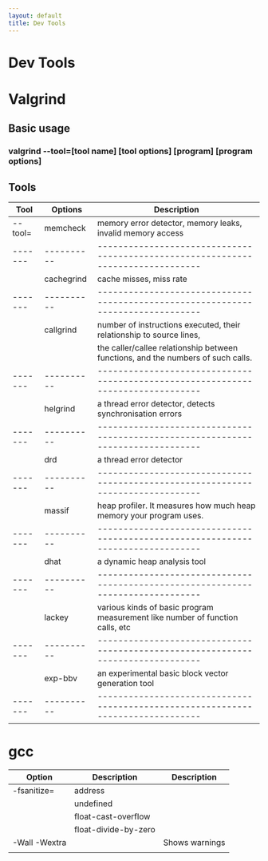 ```yaml
---
layout: default
title: Dev Tools
---
```

# Dev Tools

# Valgrind

## Basic usage

### valgrind \--tool=[tool name] [tool options] [program] [program options]

## Tools

[//]: # ("code table")

| Tool    | Options    | Description                                                                      |
| ------- | ---------- | -------------------------------------------------------------------------------- |
| --tool= | memcheck   | memory error detector, memory leaks, invalid memory access                       |
| ------- | ---------- | -------------------------------------------------------------------------------- |
|         | cachegrind | cache misses, miss rate                                                          |
| ------- | ---------- | -------------------------------------------------------------------------------- |
|         | callgrind  | number of instructions executed, their relationship to source lines,             |
|         |            | the caller/callee relationship between functions, and the numbers of such calls. |
| ------- | ---------- | -------------------------------------------------------------------------------- |
|         | helgrind   | a thread error detector, detects synchronisation errors                          |
| ------- | ---------- | -------------------------------------------------------------------------------- |
|         | drd        | a thread error detector                                                          |
| ------- | ---------- | -------------------------------------------------------------------------------- |
|         | massif     | heap profiler. It measures how much heap memory your program uses.               |
| ------- | ---------- | -------------------------------------------------------------------------------- |
|         | dhat       | a dynamic heap analysis tool                                                     |
| ------- | ---------- | -------------------------------------------------------------------------------- |
|         | lackey     | various kinds of basic program measurement like number of function calls, etc    |
| ------- | ---------- | -------------------------------------------------------------------------------- |
|         | exp-bbv    | an experimental basic block vector generation tool                               |
| ------- | ---------- | -------------------------------------------------------------------------------- |

# gcc

| Option        | Description          | Description    |
| ------------- | -------------------- | -------------- |
| -fsanitize=   | address              |                |
|               | undefined            |                |
|               | float-cast-overflow  |                |
|               | float-divide-by-zero |                |
| -Wall -Wextra |                      | Shows warnings |
|               |                      |                |
